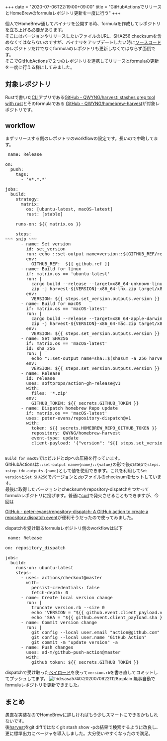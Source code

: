 +++
date = "2020-07-06T22:19:00+09:00"
title = "GitHubActionsでリリースとHomeBrewのformulaレポジトリ更新を一度に行う"
+++

<body>
<p>個人でHomeBrew通してバイナリを公開する時、formulaを作成してレポジトリを立ち上げる必要があります。 <br>
そこにはバージョンやリリースしたいファイルのURL、SHA256 checksumを含めなくてはならないのですが、バイナリをアップデートしたい時に<a class="keyword" href="http://d.hatena.ne.jp/keyword/%A5%BD%A1%BC%A5%B9%A5%B3%A1%BC%A5%C9">ソースコード</a>のレポジトリだけでなくformulaのレポジトリも更新しなくてはならず面倒です。<br>
そこでGitHubActionsで２つのレポジトリを連携してリリースとformulaの更新を一度に行える様にしてみました。</p>

<h2>対象レポジトリ</h2>

<p>Rustで書いた<a class="keyword" href="http://d.hatena.ne.jp/keyword/CLI">CLI</a>アプリである<a href="https://github.com/QWYNG/harvest">GitHub - QWYNG/harvest: stashes grep tool with rust</a>とそのformulaである
<a href="https://github.com/QWYNG/homebrew-harvest">GitHub - QWYNG/homebrew-harvest</a>が対象レポジトリです。</p>

<h2>workflow</h2>

<p>まずリリースする側のレポジトリのworkflowの設定です。長いので中略してます。</p>

<pre class="code" data-lang="" data-unlink> name: Release

on:
  push:
    tags:
      - 'v*.*.*'

jobs:
  build:
    strategy:
      matrix:
        os: [ubuntu-latest, macOS-latest]
        rust: [stable]

    runs-on: ${{ matrix.os }}

    steps:
~~~ snip ~~~
      - name: Set version
        id: set_version
        run: echo ::set-output name=version::${GITHUB_REF/refs\/tags\//}
        env:
          GITHUB_REF:  ${{ github.ref }}
      - name: Build for linux
        if: matrix.os == 'ubuntu-latest'
        run: |
          cargo build --release --target=x86_64-unknown-linux-musl
          zip -j harvest-${VERSION}-x86_64-lnx.zip target/x86_64-unknown-linux-musl/release/harvest
        env:
          VERSION: ${{ steps.set_version.outputs.version }}
      - name: Build for macOS
        if: matrix.os == 'macOS-latest'
        run: |
          cargo build --release --target=x86_64-apple-darwin
          zip -j harvest-${VERSION}-x86_64-mac.zip target/x86_64-apple-darwin/release/harvest
        env:
          VERSION: ${{ steps.set_version.outputs.version }}
      - name: Set SHA256
        if: matrix.os == 'macOS-latest'
        id: sha_256
        run: |
          echo "::set-output name=sha::$(shasum -a 256 harvest-${VERSION}-x86_64-mac.zip |awk '{print $1}')"
        env:
          VERSION: ${{ steps.set_version.outputs.version }}
      - name: Release
        id: release
        uses: softprops/action-gh-release@v1
        with:
          files: '*.zip'
        env:
          GITHUB_TOKEN: ${{ secrets.GITHUB_TOKEN }}
      - name: Dispatch homebrew Repo update
        if: matrix.os == 'macOS-latest'
        uses: peter-evans/repository-dispatch@v1
        with:
          token: ${{ secrets.HOMEBREW_REPO_GITHUB_TOKEN }}
          repository: QWYNG/homebrew-harvest
          event-type: update
          client-payload: '{"version": "${{ steps.set_version.outputs.version }}", "sha": "${{ steps.sha_256.outputs.sha }}" }'
 </pre>


<p><code>Build for macOS</code>ではビルドとzipへの圧縮を行っています。<br>
GitHubActionsは<code>::set-output name={name}::{value}</code>の形で後のstepで<code>steps.&lt;step id&gt;.outputs.{name}</code>として値を使用できます。これを利用して<code>Set version</code>と<code>Set SHA256</code>でバージョンとzipファイルのchecksumをセットしています。<br>
最後に取得したバージョンとchecksumをrepository-dispatchをつかってformulaレポジトリに投げます。普通に<a class="keyword" href="http://d.hatena.ne.jp/keyword/curl">curl</a>で発火させることもできますが、今回は</p>

<p><a href="https://github.com/peter-evans/repository-dispatch">GitHub - peter-evans/repository-dispatch: A GitHub action to create a repository dispatch event</a>が便利そうだったので使ってみました。</p>

<p>dispatchを受け取るformulaレポジトリ側のworkflowは以下</p>

<pre class="code" data-lang="" data-unlink> name: Release

on: repository_dispatch

jobs:
  build:
    runs-on: ubuntu-latest
    steps:
      - uses: actions/checkout@master
        with:
          persist-credentials: false
          fetch-depth: 0
      - name: Create local version change
        run: |
          truncate version.rb --size 0
          echo 'VERSION = "${{ github.event.client_payload.version }}"' &gt; version.rb
          echo 'SHA = "${{ github.event.client_payload.sha }}"' &gt;&gt; version.rb
      - name: Commit version change
        run: |
          git config --local user.email "action@github.com"
          git config --local user.name "GitHub Action"
          git commit -m "update version" -a
      - name: Push changes
        uses: ad-m/github-push-action@master
        with:
          github_token: ${{ secrets.GITHUB_TOKEN }} </pre>


<p>dispatchで受け取った<a class="keyword" href="http://d.hatena.ne.jp/keyword/%A5%DA%A5%A4%A5%ED%A1%BC%A5%C9">ペイロード</a>を使って<code>version.rb</code>を書き直してコミットしてプッシュしてます。
<span itemscope itemtype="http://schema.org/Photograph"><img src="https://cdn-ak.f.st-hatena.com/images/fotolife/s/sasa5740/20200706/20200706221128.png" alt="f:id:sasa5740:20200706221128p:plain" title="f:id:sasa5740:20200706221128p:plain" class="hatena-fotolife" itemprop="image"></span>
無事自動でformulaレポジトリを更新できました。</p>

<h2>まとめ</h2>

<p>愚直な実装なのでHomeBrewに詳しければもう少しスマートにできるかもしれないです。<br>
後<a href="https://sasa5740.hatenablog.com/entry/2020/06/22/230935">harvest</a>をgit diffではなくgit stash show -pの結果で検索するように改良し、更に標準出力にページャを導入しました。大分使いやすくなったので満足。</p>
</body>
